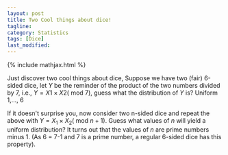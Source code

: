 ```yaml
---
layout: post
title: Two Cool things about dice!
tagline: 
category: Statistics
tags: [Dice]
last_modified: 
---
```


{% include mathjax.html %}

Just discover two cool things about dice,
Suppose we have two (fair) 6-sided dice, let $Y$ be the reminder of the product of the two numbers divided by 7, i.e., $Y = X1 \times X2 (\text{ mod } 7)$, guess what the distribution of $Y$ is? Uniform 1,..., 6

If it doesn't surprise you, now consider two n-sided dice and repeat the above with $Y = X_1 \times X_2 (\text{ mod } n+1)$. Guess what values of $n$ will yield a uniform distribution? It turns out that the values of $n$ are prime numbers minus 1. (As 6 = 7-1 and 7 is a prime number, a regular 6-sided dice has this property).